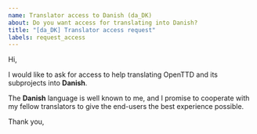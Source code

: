 ```yaml
---
name: Translator access to Danish (da_DK)
about: Do you want access for translating into Danish?
title: "[da_DK] Translator access request"
labels: request_access
---
```


<!-- translator: da_DK -->
<!-- Please do not edit the header of this template. -->

Hi,

I would like to ask for access to help translating OpenTTD and its subprojects into **Danish**.

The **Danish** language is well known to me, and I promise to cooperate with my fellow translators to give the end-users the best experience possible.

<!-- Please do not edit the above message. Do feel free to add a personal note after this line. -->

Thank you,
